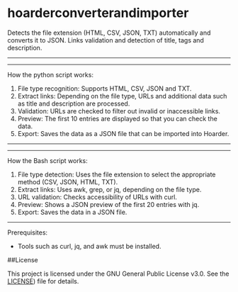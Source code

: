 # hoarderconverterandimporter
Detects the file extension (HTML, CSV, JSON, TXT) automatically and converts it to JSON. Links validation and detection of title, tags and description.

---
---

How the python script works:

1. File type recognition: Supports HTML, CSV, JSON and TXT.
2. Extract links: Depending on the file type, URLs and additional data such as title and description are processed.
3. Validation: URLs are checked to filter out invalid or inaccessible links.
4. Preview: The first 10 entries are displayed so that you can check the data.
5. Export: Saves the data as a JSON file that can be imported into Hoarder.

---
---

How the Bash script works:

1. File type detection: Uses the file extension to select the appropriate method (CSV, JSON, HTML, TXT).
2. Extract links: Uses awk, grep, or jq, depending on the file type.
3. URL validation: Checks accessibility of URLs with curl.
4. Preview: Shows a JSON preview of the first 20 entries with jq.
5. Export: Saves the data in a JSON file.

---

Prerequisites:

- Tools such as curl, jq, and awk must be installed.

##License

This project is licensed under the GNU General Public License v3.0. See the [LICENSE]([https://choosealicense.com/licenses/gpl-3.0/])) file for details.
